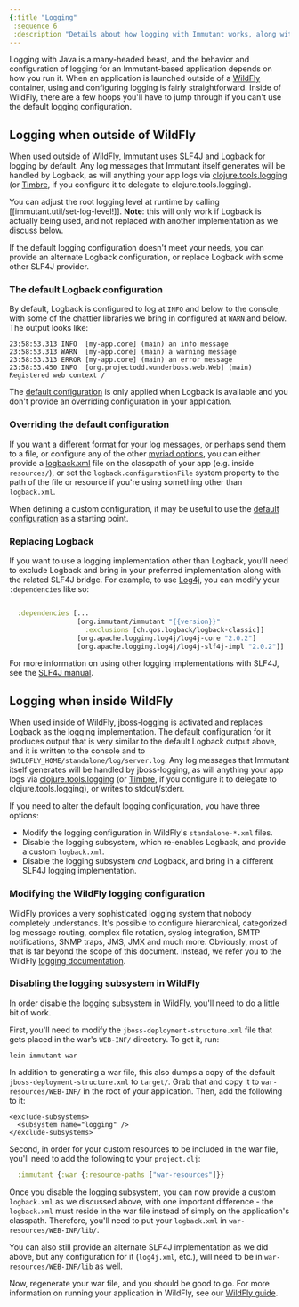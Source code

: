 ```yaml
---
{:title "Logging"
 :sequence 6
 :description "Details about how logging with Immutant works, along with how to change it"}
---
```


Logging with Java is a many-headed beast, and the behavior and
configuration of logging for an Immutant-based application depends on
how you run it. When an application is launched outside of a [WildFly]
container, using and configuring logging is fairly
straightforward. Inside of WildFly, there are a few hoops you'll have
to jump through if you can't use the default logging configuration.

## Logging when outside of WildFly

When used outside of WildFly, Immutant uses [SLF4J] and [Logback] for
logging by default. Any log messages that Immutant itself generates
will be handled by Logback, as will anything your app logs via
[clojure.tools.logging] \(or [Timbre], if you configure it to delegate to
clojure.tools.logging).

You can adjust the root logging level at runtime by calling
[[immutant.util/set-log-level!]]. **Note**: this will only work if
Logback is actually being used, and not replaced with another
implementation as we discuss below.

If the default logging configuration doesn't meet your needs, you can
provide an alternate Logback configuration, or replace Logback with
some other SLF4J provider.

### The default Logback configuration

By default, Logback is configured to log at `INFO` and below to the
console, with some of the chattier libraries we bring in configured at
`WARN` and below. The output looks like:

    23:58:53.313 INFO  [my-app.core] (main) an info message
    23:58:53.313 WARN  [my-app.core] (main) a warning message
    23:58:53.313 ERROR [my-app.core] (main) an error message
    23:58:53.450 INFO  [org.projectodd.wunderboss.web.Web] (main) Registered web context /

The [default configuration] is only applied when Logback is available
and you don't provide an overriding configuration in your application.

### Overriding the default configuration

If you want a different format for your log messages, or perhaps send
them to a file, or configure any of the other [myriad options], you
can either provide a [logback.xml] file on the classpath of your app
(e.g. inside `resources/`), or set the `logback.configurationFile`
system property to the path of the file or resource if you're using
something other than `logback.xml`.

When defining a custom configuration, it may be useful to use the
[default configuration] as a starting point.

### Replacing Logback

If you want to use a logging implementation other than Logback, you'll
need to exclude Logback and bring in your preferred implementation
along with the related SLF4J bridge. For example, to use [Log4j], you
can modify your `:dependencies` like so:

```clojure

  :dependencies [...
                 [org.immutant/immutant "{{version}}"
                   :exclusions [ch.qos.logback/logback-classic]]
                 [org.apache.logging.log4j/log4j-core "2.0.2"]
                 [org.apache.logging.log4j/log4j-slf4j-impl "2.0.2"]]
```

For more information on using other logging implementations with
SLF4J, see the [SLF4J manual].

## Logging when inside WildFly

When used inside of WildFly, jboss-logging is activated and replaces
Logback as the logging implementation. The default configuration for
it produces output that is very similar to the default Logback output
above, and it is written to the console and to
`$WILDFLY_HOME/standalone/log/server.log`. Any log messages that
Immutant itself generates will be handled by jboss-logging, as will
anything your app logs via [clojure.tools.logging] \(or [Timbre], if
you configure it to delegate to clojure.tools.logging), or writes to
stdout/stderr.

If you need to alter the default logging configuration, you have three options:

* Modify the logging configuration in WildFly's `standalone-*.xml` files.
* Disable the logging subsystem, which re-enables Logback, and provide
  a custom `logback.xml`.
* Disable the logging subsystem *and* Logback, and bring in a
  different SLF4J logging implementation.

### Modifying the WildFly logging configuration

WildFly provides a very sophisticated logging system that nobody
completely understands. It's possible to configure hierarchical,
categorized log message routing, complex file rotation, syslog
integration, SMTP notifications, SNMP traps, JMS, JMX and much
more. Obviously, most of that is far beyond the scope of this
document. Instead, we refer you to the WildFly
[logging documentation].

### Disabling the logging subsystem in WildFly

In order disable the logging subsystem in WildFly, you'll need
to do a little bit of work.

First, you'll need to modify the `jboss-deployment-structure.xml` file
that gets placed in the war's `WEB-INF/` directory. To get it, run:

    lein immutant war

In addition to generating a war file, this also dumps a copy of the
default `jboss-deployment-structure.xml` to `target/`. Grab that and
copy it to `war-resources/WEB-INF/` in the root of your
application. Then, add the following to it:

    <exclude-subsystems>
      <subsystem name="logging" />
    </exclude-subsystems>

Second, in order for your custom resources to be included in the war
file, you'll need to add the following to your `project.clj`:

```clojure
  :immutant {:war {:resource-paths ["war-resources"]}}
```

Once you disable the logging subsystem, you can now provide a custom
`logback.xml` as we discussed above, with one important difference -
the `logback.xml` must reside in the war file instead of simply on the
application's classpath. Therefore, you'll need to put your
`logback.xml` in `war-resources/WEB-INF/lib/`.

You can also still provide an alternate SLF4J implementation as we did
above, but any configuration for it (`log4j.xml`, etc.), will need to
be in `war-resources/WEB-INF/lib` as well.

Now, regenerate your war file, and you should be good to go. For more
information on running your application in WildFly, see our
[WildFly guide].

[SLF4J]: http://slf4j.org/
[Logback]: http://logback.qos.ch/
[clojure.tools.logging]: https://github.com/clojure/tools.logging
[Timbre]: https://github.com/ptaoussanis/timbre
[myriad options]: http://logback.qos.ch/manual/index.html
[logback.xml]: http://logback.qos.ch/manual/configuration.html
[default configuration]: https://github.com/projectodd/wunderboss/blob/master/modules/core/src/main/resources/logback-default.xml
[incremental build]: http://immutant.org/builds/2x/
[logging documentation]: https://docs.jboss.org/author/display/WFLY8/Logging+Configuration
[WildFly]: http://wildfly.org/
[Log4j]: http://logging.apache.org/log4j/2.x/
[SLF4J manual]: http://www.slf4j.org/manual.html#swapping
[WildFly guide]: guide-wildfly.html
